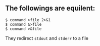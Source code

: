 ## The followings are equilent:

```
$ command >file 2>&1
$ command &>file
$ command >&file
```

They redirect `stdout` and `stderr`  to a file

